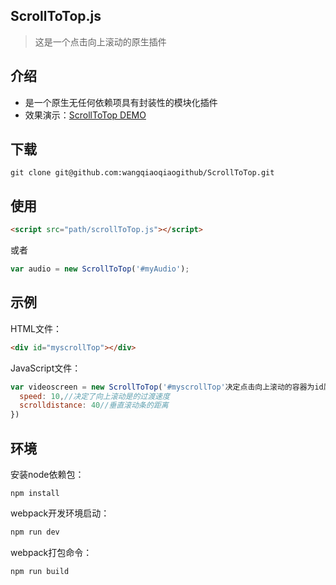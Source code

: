 ﻿## ScrollToTop.js
>这是一个点击向上滚动的原生插件
## 介绍
* 是一个原生无任何依赖项具有封装性的模块化插件
* 效果演示：[ScrollToTop DEMO](https://wangqiaoqiaogithub.github.io/ScrollToTop/dist/index.html)
## 下载
```
git clone git@github.com:wangqiaoqiaogithub/ScrollToTop.git
```
## 使用
 ```html
<script src="path/scrollToTop.js"></script>
```
或者
```js
var audio = new ScrollToTop('#myAudio');
```
## 示例
HTML文件：
```html
<div id="myscrollTop"></div>
```
JavaScript文件：
```js
var videoscreen = new ScrollToTop('#myscrollTop'决定点击向上滚动的容器为id属性值,{
  speed: 10,//决定了向上滚动是的过渡速度
  scrolldistance: 40//垂直滚动条的距离
})
```
## 环境
安装node依赖包：
```
npm install
```
webpack开发环境启动：
```js
npm run dev
```
webpack打包命令：
```js
npm run build
```
